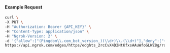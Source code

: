 <!-- Code generated for API Clients. DO NOT EDIT. -->

#### Example Request

```bash
curl \
-X PUT \
-H "Authorization: Bearer {API_KEY}" \
-H "Content-Type: application/json" \
-H "Ngrok-Version: 2" \
-d '{"allow":["(Pingdom\\.com_bot_version_)(\\d+)\\.(\\d+)"],"deny":["(made_up_bot)/(\\d+)\\.(\\d+)"],"enabled":true}' \
https://api.ngrok.com/edges/https/edghts_2rcCvX4D2NtKfxsAAuWfoGLWZ8g/routes/edghtsrt_2rcCvUtrIn7x4Owss5k3gBDmuMw/user_agent_filter
```
